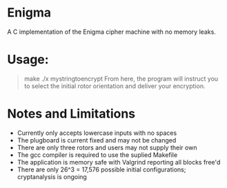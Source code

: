 # Enigma
A C implementation of the Enigma cipher machine with no memory leaks.

# Usage: 

>make
>./x mystringtoencrypt
From here, the program will instruct you to select the initial rotor orientation and deliver your encryption.
# Notes and Limitations
- Currently only accepts lowercase inputs with no spaces
- The plugboard is current fixed and may not be changed
- There are only three rotors and users may not supply their own
- The gcc compiler is required to use the suplied Makefile
- The application is memory safe with Valgrind reporting all blocks free'd
- There are only 26^3 = 17,576 possible initial configurations; cryptanalysis is ongoing
